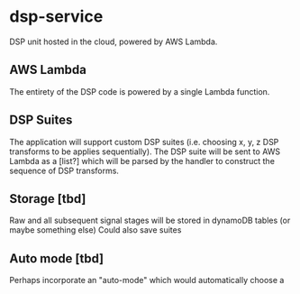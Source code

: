 # dsp-service
DSP unit hosted in the cloud, powered by AWS Lambda. 

## AWS Lambda
The entirety of the DSP code is powered by a single Lambda function. 

## DSP Suites
The application will support custom DSP suites (i.e. choosing x, y, z DSP transforms to be applies sequentially). The DSP suite will be sent to AWS Lambda as a [list?] which will be parsed by the handler to construct the sequence of DSP transforms.

## Storage [tbd]
Raw and all subsequent signal stages will be stored in dynamoDB tables (or maybe something else)
Could also save suites 

## Auto mode [tbd]
Perhaps incorporate an "auto-mode" which would automatically choose a 

